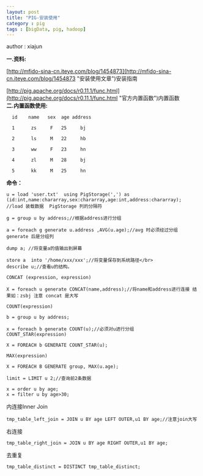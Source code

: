 ```yaml
---
layout: post
title: "PIG-安装使用"
category : pig
tags : [bigData, pig, hadoop]
---
```

author : xiajun

**一.资料:**

[http://mfido-sina-cn.iteye.com/blog/1454873](http://mfido-sina-cn.iteye.com/blog/1454873 "安装使用文章")安装指南

[http://pig.apache.org/docs/r0.11.1/func.html](http://pig.apache.org/docs/r0.11.1/func.html "官方内置函数")内置函数</br>
**二.内置函数使用:**
	
	  id    name   sex  age address 
	
	  1      zs     F   25     bj
	
	  2      ls     M   22     hb
	
	  3      ww     F   23     hn
	
	  4      zl     M   28     bj
	
	  5      kk     M   25     hn

**命令：**

	u = load 'user.txt'  using PigStorage(',') as (id:int,name:chararray,sex:chararray,age:int,address:chararray); //load 装载数据  PigStorage 列的分隔符

	g = group u by address;//根据address进行分组

	a = foreach g generate u.address ,AVG(u.age);//avg 时必须经过分组 generate 后是分组列 

	dump a; //将变量a的值输出到屏幕

	store a  into '/home/xxx/xxx';//将变量保存到系统路径</br>
	describe u;//查看u的结构。

	CONCAT (expression, expression)

	X = foreach u generate CONCAT(name,address);//将name和address进行连接 结果如：zsbj 注意 concat 是大写

	COUNT(expression)

	b = group u by address;

	x = foreach b generate COUNT(u);//必须对u进行分组
	COUNT_STAR(expression) 

	X = FOREACH b GENERATE COUNT_STAR(u);

	MAX(expression)

	X = FOREACH B GENERATE group, MAX(u.age);

	limit = LIMIT u 2;//查询前2条数据

	x = order u by age;
	x = filter u by age>30;

内连接Inner Join

	tmp_table_left_join = JOIN u BY age LEFT OUTER,u1 BY age;//注意join大写
右连接

	tmp_table_right_join = JOIN u BY age RIGHT OUTER,u1 BY age;

去重复

	tmp_table_distinct = DISTINCT tmp_table_distinct;